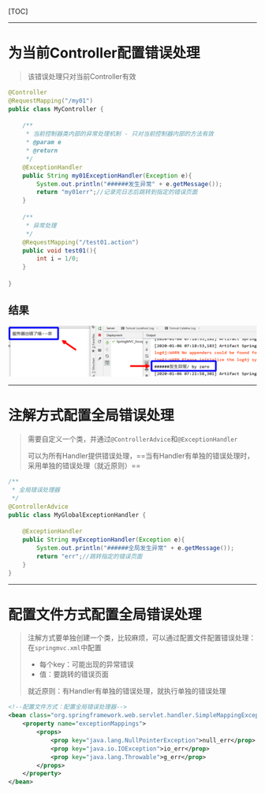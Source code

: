 [TOC]



------



# 为当前Controller配置错误处理

> 该错误处理只对当前Controller有效

```java
@Controller
@RequestMapping("/my01")
public class MyController {

    /**
     * 当前控制器类内部的异常处理机制 - 只对当前控制器内部的方法有效
     * @param e
     * @return
     */
    @ExceptionHandler
    public String my01ExceptionHandler(Exception e){
        System.out.println("######发生异常" + e.getMessage());
        return "my01err";//记录完日志后跳转到指定的错误页面
    }

    /**
     * 异常处理
     */
    @RequestMapping("/test01.action")
    public void test01(){
        int i = 1/0;
    }

}

```

## 结果

![](..\img\SpringMvcImg\SpringMVC异常处理.png)







------



# 注解方式配置全局错误处理

> 需要自定义一个类，并通过`@ControllerAdvice`和`@ExceptionHandler`
>
> 可以为所有Handler提供错误处理，==当有Handler有单独的错误处理时，采用单独的错误处理（就近原则）==

```java
/**
 * 全局错误处理器
 */
@ControllerAdvice
public class MyGlobalExceptionHandler {

    @ExceptionHandler
    public String myExceptionHandler(Exception e){
        System.out.println("######全局发生异常" + e.getMessage());
        return "err";//跳转指定的错误页面
    }
}
```





------



# 配置文件方式配置全局错误处理

> 注解方式要单独创建一个类，比较麻烦，可以通过配置文件配置错误处理：在`springmvc.xml`中配置
>
> - 每个key：可能出现的异常错误
> - 值：要跳转的错误页面
>
> 就近原则：有Handler有单独的错误处理，就执行单独的错误处理

```xml
<!--配置文件方式：配置全局错误处理器-->
<bean class="org.springframework.web.servlet.handler.SimpleMappingExceptionResolver">
    <property name="exceptionMappings">
        <props>
            <prop key="java.lang.NullPointerException">null_err</prop>
            <prop key="java.io.IOException">io_err</prop>
            <prop key="java.lang.Throwable">g_err</prop>
        </props>
    </property>
</bean>
```

